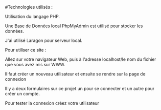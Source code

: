 #Technologies utilisés :

Utilisation du langage PHP.

Une Base de Données local PhpMyAdmin est utilisé pour stocker les données.

J'ai utilisé Laragon pour serveur local.

Pour utiliser ce site :

Allez sur votre navigateur Web, puis à l'adresse localhost/le nom du fichier que vous avez mis sur WWW.

Il faut créer un nouveau utilisateur et ensuite se rendre sur la page de connexion

Il y a deux formulaires sur ce projet un pour se connecter et un autre pour créer un compte.

Pour tester la connexion créez votre utilisateur
